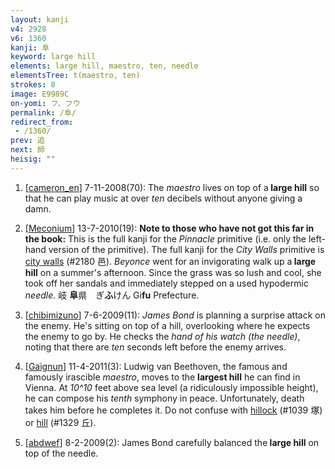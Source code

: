 ```yaml
---
layout: kanji
v4: 2928
v6: 1360
kanji: 阜
keyword: large hill
elements: large hill, maestro, ten, needle
elementsTree: t(maestro, ten)
strokes: 8
image: E9989C
on-yomi: フ、フウ
permalink: /阜/
redirect_from:
 - /1360/
prev: 追
next: 師
heisig: ""
---
```


1) [<a href="http://kanji.koohii.com/profile/cameron_en">cameron_en</a>] 7-11-2008(70): The <em>maestro</em> lives on top of a<strong> large hill</strong> so that he can play music at over <em>ten</em> decibels without anyone giving a damn.

2) [<a href="http://kanji.koohii.com/profile/Meconium">Meconium</a>] 13-7-2010(19): <strong>Note to those who have not got this far in the book:</strong> This is the full kanji for the <em>Pinnacle</em> primitive (i.e. only the left-hand version of the primitive). The full kanji for the <em>City Walls</em> primitive is <a href="../v4/2180.html">city walls</a> (#2180 邑). <em>Beyonce</em> went for an invigorating walk up a<strong> large hill</strong> on a summer&#039;s afternoon. Since the grass was so lush and cool, she took off her sandals and immediately stepped on a used hypodermic <em>needle</em>. 岐 <strong>阜</strong>県　ぎ<strong>ふ</strong>けん Gi<strong>fu</strong> Prefecture.

3) [<a href="http://kanji.koohii.com/profile/chibimizuno">chibimizuno</a>] 7-6-2009(11): <em>James Bond</em> is planning a surprise attack on the enemy. He&#039;s sitting on top of a hill, overlooking where he expects the enemy to go by. He checks the <em>hand of his watch (the needle)</em>, noting that there are <em>ten</em> seconds left before the enemy arrives.

4) [<a href="http://kanji.koohii.com/profile/Gaignun">Gaignun</a>] 11-4-2011(3): Ludwig van Beethoven, the famous and famously irascible <em>maestro</em>, moves to the <strong>largest hill</strong> he can find in Vienna. At <em>10^10</em> feet above sea level (a ridiculously impossible height), he can compose his <em>tenth</em> symphony in peace. Unfortunately, death takes him before he completes it. Do not confuse with <a href="../v4/1039.html">hillock</a> (#1039 塚) or <a href="../v4/1329.html">hill</a> (#1329 丘).

5) [<a href="http://kanji.koohii.com/profile/abdwef">abdwef</a>] 8-2-2009(2): James Bond carefully balanced the<strong> large hill</strong> on top of the needle.

